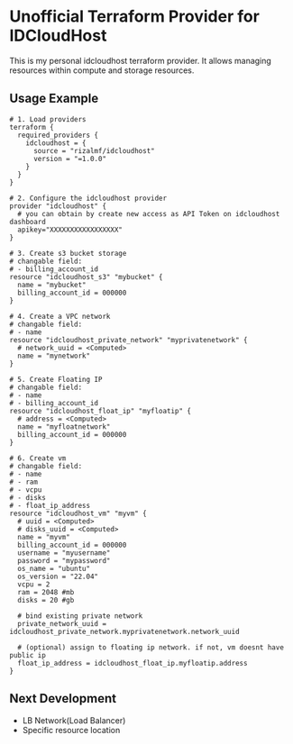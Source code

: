 # Unofficial Terraform Provider for IDCloudHost

This is my personal idcloudhost terraform provider. It allows managing resources within compute and storage resources.


## Usage Example

```hcl
# 1. Load providers
terraform {
  required_providers {
    idcloudhost = {
      source = "rizalmf/idcloudhost"
      version = "=1.0.0"
    }
  }
}

# 2. Configure the idcloudhost provider
provider "idcloudhost" {
  # you can obtain by create new access as API Token on idcloudhost dashboard
  apikey="XXXXXXXXXXXXXXXXX"
}

# 3. Create s3 bucket storage
# changable field:
# - billing_account_id
resource "idcloudhost_s3" "mybucket" {
  name = "mybucket"
  billing_account_id = 000000
}

# 4. Create a VPC network
# changable field:
# - name
resource "idcloudhost_private_network" "myprivatenetwork" {
  # network_uuid = <Computed>
  name = "mynetwork"
}

# 5. Create Floating IP
# changable field:
# - name
# - billing_account_id
resource "idcloudhost_float_ip" "myfloatip" {
  # address = <Computed>
  name = "myfloatnetwork"
  billing_account_id = 000000
}

# 6. Create vm
# changable field:
# - name
# - ram
# - vcpu
# - disks
# - float_ip_address
resource "idcloudhost_vm" "myvm" {
  # uuid = <Computed>
  # disks_uuid = <Computed>
  name = "myvm"
  billing_account_id = 000000
  username = "myusername"
  password = "mypassword"
  os_name = "ubuntu"
  os_version = "22.04"
  vcpu = 2
  ram = 2048 #mb
  disks = 20 #gb

  # bind existing private network
  private_network_uuid = idcloudhost_private_network.myprivatenetwork.network_uuid 
  
  # (optional) assign to floating ip network. if not, vm doesnt have public ip
  float_ip_address = idcloudhost_float_ip.myfloatip.address
}
```


## Next Development
- LB Network(Load Balancer)
- Specific resource location